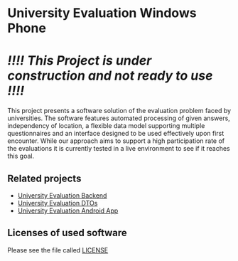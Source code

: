 # University Evaluation Windows Phone


# *!!!! This Project is under construction and not ready to use !!!!* 


This project presents a software solution of the evaluation
problem faced by universities.  The software
features automated processing of given answers, independency
of location, a flexible data model supporting multiple questionnaires
and an interface designed to be used effectively upon first
encounter. While our approach aims to support a high participation
rate of the evaluations it is currently tested in a live environment
to see if it reaches this goal.

## Related projects

* [University Evaluation Backend](https://github.com/TH-Brandenburg/University-Evaluation-Backend)
* [University Evaluation DTOs](https://github.com/TH-Brandenburg/University-Evaluation-DTOs)
* [University Evaluation Android App](https://github.com/TH-Brandenburg/University-Evaluation-Android)

## Licenses of used software

Please see the file called [LICENSE](/LICENSE)
